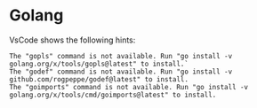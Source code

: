 # Golang

VsCode shows the following hints:

    The "gopls" command is not available. Run "go install -v golang.org/x/tools/gopls@latest" to install.`
    The "godef" command is not available. Run "go install -v github.com/rogpeppe/godef@latest" to install.
    The "goimports" command is not available. Run "go install -v golang.org/x/tools/cmd/goimports@latest" to install.